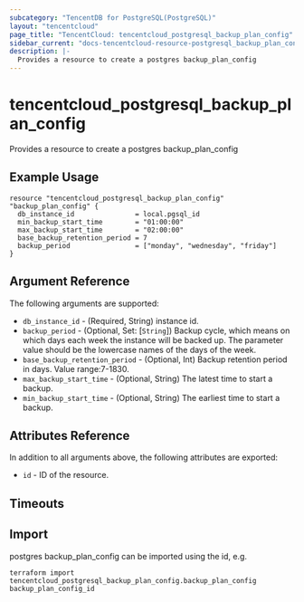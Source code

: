 ```yaml
---
subcategory: "TencentDB for PostgreSQL(PostgreSQL)"
layout: "tencentcloud"
page_title: "TencentCloud: tencentcloud_postgresql_backup_plan_config"
sidebar_current: "docs-tencentcloud-resource-postgresql_backup_plan_config"
description: |-
  Provides a resource to create a postgres backup_plan_config
---
```


# tencentcloud_postgresql_backup_plan_config

Provides a resource to create a postgres backup_plan_config

## Example Usage

```hcl
resource "tencentcloud_postgresql_backup_plan_config" "backup_plan_config" {
  db_instance_id               = local.pgsql_id
  min_backup_start_time        = "01:00:00"
  max_backup_start_time        = "02:00:00"
  base_backup_retention_period = 7
  backup_period                = ["monday", "wednesday", "friday"]
}
```

## Argument Reference

The following arguments are supported:

* `db_instance_id` - (Required, String) instance id.
* `backup_period` - (Optional, Set: [`String`]) Backup cycle, which means on which days each week the instance will be backed up. The parameter value should be the lowercase names of the days of the week.
* `base_backup_retention_period` - (Optional, Int) Backup retention period in days. Value range:7-1830.
* `max_backup_start_time` - (Optional, String) The latest time to start a backup.
* `min_backup_start_time` - (Optional, String) The earliest time to start a backup.

## Attributes Reference

In addition to all arguments above, the following attributes are exported:

* `id` - ID of the resource.



## Timeouts

<no value>


## Import

postgres backup_plan_config can be imported using the id, e.g.

```
terraform import tencentcloud_postgresql_backup_plan_config.backup_plan_config backup_plan_config_id
```

